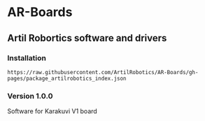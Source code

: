 # AR-Boards
## Artil Robortics software and drivers
### Installation

```
https://raw.githubusercontent.com/ArtilRobotics/AR-Boards/gh-pages/package_artilrobotics_index.json
```
### Version 1.0.0
Software for Karakuvi V1 board
